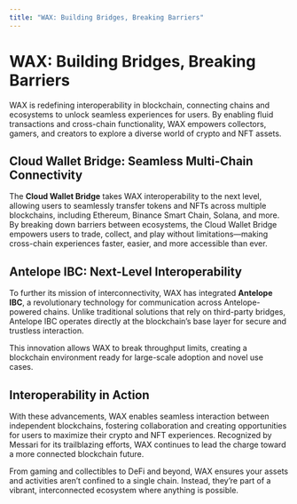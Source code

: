 ```yaml
---
title: "WAX: Building Bridges, Breaking Barriers"
---
```


# WAX: Building Bridges, Breaking Barriers

WAX is redefining interoperability in blockchain, connecting chains and ecosystems to unlock seamless experiences for users. By enabling fluid transactions and cross-chain functionality, WAX empowers collectors, gamers, and creators to explore a diverse world of crypto and NFT assets.

## Cloud Wallet Bridge: Seamless Multi-Chain Connectivity

The **Cloud Wallet Bridge** takes WAX interoperability to the next level, allowing users to seamlessly transfer tokens and NFTs across multiple blockchains, including Ethereum, Binance Smart Chain, Solana, and more. By breaking down barriers between ecosystems, the Cloud Wallet Bridge empowers users to trade, collect, and play without limitations—making cross-chain experiences faster, easier, and more accessible than ever.

## Antelope IBC: Next-Level Interoperability

To further its mission of interconnectivity, WAX has integrated **Antelope IBC**, a revolutionary technology for communication across Antelope-powered chains. Unlike traditional solutions that rely on third-party bridges, Antelope IBC operates directly at the blockchain’s base layer for secure and trustless interaction.

This innovation allows WAX to break throughput limits, creating a blockchain environment ready for large-scale adoption and novel use cases.

## Interoperability in Action

With these advancements, WAX enables seamless interaction between independent blockchains, fostering collaboration and creating opportunities for users to maximize their crypto and NFT experiences. Recognized by Messari for its trailblazing efforts, WAX continues to lead the charge toward a more connected blockchain future.

From gaming and collectibles to DeFi and beyond, WAX ensures your assets and activities aren’t confined to a single chain. Instead, they’re part of a vibrant, interconnected ecosystem where anything is possible.

